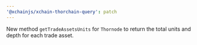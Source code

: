 ```yaml
---
'@xchainjs/xchain-thorchain-query': patch
---
```


New method `getTradeAssetsUnits` for `Thornode` to return the total units and depth for each trade asset.
